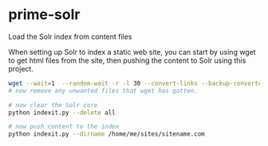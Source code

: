 # prime-solr
Load the Solr index from content files

When setting up Solr to index a static web site, you can start by using 
wget to get html files from the site, then pushing the content to Solr using this project.

```bash
wget --wait=1  --random-wait -r -l 30 --convert-links --backup-converted --no-parent --rejected-log=logfile http://sitename.com
# now remove any unwanted files that wget has gotten.

# now clear the Solr core
python indexit.py --delete all

# now push content to the index
python indexit.py --dirname /home/me/sites/sitename.com
```
